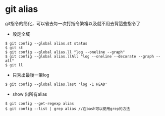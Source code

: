 # git alias


git指令的簡化，可以省去每一次打指令繁複以及就不用去背這些指令了

* 設定全域
```
$ git config --global alias.st status
$ git st
$ git config --global alias.ll "log --oneline --graph"
$ git config --global alias.llAll "log --oneline --decorate --graph --all"
$ git ll
```

* 只秀出最後一筆log

```
$ git config --global alias.last 'log -1 HEAD'
```

* show 出所有alias
```
$ git config --get-regexp alias
$ git config --list | grep alias //在bash可以使用grep的方法
```